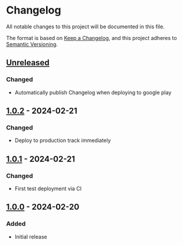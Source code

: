 # Changelog
All notable changes to this project will be documented in this file.

The format is based on [Keep a Changelog](https://keepachangelog.com/en/1.0.0/),
and this project adheres to [Semantic Versioning](https://semver.org/spec/v2.0.0.html).

## [Unreleased]
### Changed
- Automatically publish Changelog when deploying to google play

## [1.0.2] - 2024-02-21
### Changed
- Deploy to production track immediately

## [1.0.1] - 2024-02-21
### Changed
- First test deployment via CI

## [1.0.0] - 2024-02-20
### Added
- Initial release

[Unreleased]: https://github.com/Skycoder42/wear_tasks/compare/v1.0.2...vHEAD
[1.0.2]: https://github.com/Skycoder42/wear_tasks/compare/v1.0.1...v1.0.2
[1.0.1]: https://github.com/Skycoder42/wear_tasks/compare/v1.0.0...v1.0.1
[1.0.0]: https://github.com/Skycoder42/wear_tasks/releases/tag/v1.0.0
